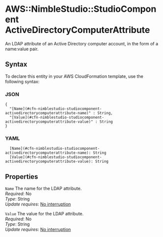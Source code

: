 # AWS::NimbleStudio::StudioComponent ActiveDirectoryComputerAttribute<a name="aws-properties-nimblestudio-studiocomponent-activedirectorycomputerattribute"></a>

An LDAP attribute of an Active Directory computer account, in the form of a name:value pair\.

## Syntax<a name="aws-properties-nimblestudio-studiocomponent-activedirectorycomputerattribute-syntax"></a>

To declare this entity in your AWS CloudFormation template, use the following syntax:

### JSON<a name="aws-properties-nimblestudio-studiocomponent-activedirectorycomputerattribute-syntax.json"></a>

```
{
  "[Name](#cfn-nimblestudio-studiocomponent-activedirectorycomputerattribute-name)" : String,
  "[Value](#cfn-nimblestudio-studiocomponent-activedirectorycomputerattribute-value)" : String
}
```

### YAML<a name="aws-properties-nimblestudio-studiocomponent-activedirectorycomputerattribute-syntax.yaml"></a>

```
  [Name](#cfn-nimblestudio-studiocomponent-activedirectorycomputerattribute-name): String
  [Value](#cfn-nimblestudio-studiocomponent-activedirectorycomputerattribute-value): String
```

## Properties<a name="aws-properties-nimblestudio-studiocomponent-activedirectorycomputerattribute-properties"></a>

`Name`  <a name="cfn-nimblestudio-studiocomponent-activedirectorycomputerattribute-name"></a>
The name for the LDAP attribute\.  
*Required*: No  
*Type*: String  
*Update requires*: [No interruption](https://docs.aws.amazon.com/AWSCloudFormation/latest/UserGuide/using-cfn-updating-stacks-update-behaviors.html#update-no-interrupt)

`Value`  <a name="cfn-nimblestudio-studiocomponent-activedirectorycomputerattribute-value"></a>
The value for the LDAP attribute\.  
*Required*: No  
*Type*: String  
*Update requires*: [No interruption](https://docs.aws.amazon.com/AWSCloudFormation/latest/UserGuide/using-cfn-updating-stacks-update-behaviors.html#update-no-interrupt)